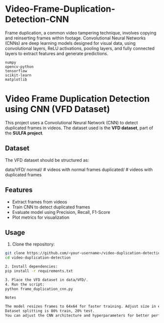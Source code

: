 # Video-Frame-Duplication-Detection-CNN
Frame duplication, a common video tampering technique, involves copying and reinserting frames within footage. Convolutional Neural Networks (CNNs) are deep learning models designed for visual data, using convolutional layers, ReLU activations, pooling layers, and fully connected layers to extract features and generate predictions.

    numpy
    opencv-python
    tensorflow
    scikit-learn
    matplotlib

# Video Frame Duplication Detection using CNN (VFD Dataset)

This project uses a Convolutional Neural Network (CNN) to detect duplicated frames in videos. The dataset used is the **VFD dataset**, part of the **SULFA project**.

## Dataset
The VFD dataset should be structured as:

data/VFD/
normal/ # videos with normal frames
duplicated/ # videos with duplicated frames


## Features
- Extract frames from videos
- Train CNN to detect duplicated frames
- Evaluate model using Precision, Recall, F1-Score
- Plot metrics for visualization

## Usage
1. Clone the repository:
```bash
git clone https://github.com/<your-username>/video-duplication-detection.git
cd video-duplication-detection

2. Install dependencies:
pip install -r requirements.txt

3. Place the VFD dataset in data/VFD/.
4. Run the script:
python frame_duplication_cnn.py

Notes

The model resizes frames to 64x64 for faster training. Adjust size in extract_frames() if needed.
Dataset splitting is 80% train, 20% test.
You can adjust the CNN architecture and hyperparameters for better performance.

